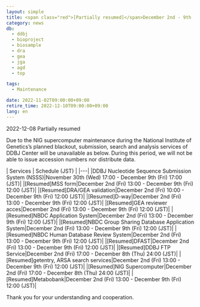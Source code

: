 ```yaml
---
layout: simple
title: <span class="red">[Partially resumed]</span>December 2nd - 9th  suspension of DDBJ services due to NIG supercomputer maintenance
category: news
db:
  - ddbj
  - bioproject
  - biosample
  - dra
  - gea
  - jga
  - agd
  - top

tags:
  - Maintenance

date: 2022-11-02T09:00:00+09:00
retire_time: 2022-12-10T09:00:00+09:00
lang: en
---
```

<span class="red">2022-12-08</span>
Partially resumed


Due to the NIG supercomputer maintenance during the National Institute of Genetics’s planned blackout, submission, search and analysis services of DDBJ Center will be unavailable as below.
During this period, we will not be able to issue accession numbers nor distribute data.

| Services | Schedule (JST) | 
|---|
|DDBJ Nucleotide Sequence Submission System (NSSS)|November 30th (Wed) 17:00 - December 9th (Fri) 17:00 (JST)|
|<span class="red">[Resumed]</span>MSS form|December 2nd (Fri) 13:00 - December 9th (Fri) 12:00 (JST)|
|<span class="red">[Resumed]</span>DRA/GEA validation|December 2nd (Fri) 10:00 - December 9th (Fri) 12:00 (JST)|
|<span class="red">[Resumed]</span>D-way|December 2nd (Fri) 13:00 - December 9th (Fri) 12:00 (JST)|
|<span class="red">[Resumed]</span>GEA reviewer acces|December 2nd (Fri) 13:00 - December 9th (Fri) 12:00 (JST)|
|<span class="red">[Resumed]</span>NBDC Application System|December 2nd (Fri) 13:00 - December 9th (Fri) 12:00 (JST)|
|<span class="red">[Resumed]</span>NBDC Group Sharing Database Application System|December 2nd (Fri) 13:00 - December 9th (Fri) 12:00 (JST)|
|<span class="red">[Resumed]</span>NBDC Human Database Review System|December 2nd (Fri) 13:00 - December 9th (Fri) 12:00 (JST)|
|<span class="red">[Resumed]</span>DFAST|December 2nd (Fri) 13:00 - December 9th (Fri) 12:00 (JST)|
|<span class="red">[Resumed]</span>DDBJ FTP Service|December 2nd (Fri) 17:00 - December 8th (Thu) 24:00 (JST)|
|<span class="red">[Resumed]</span>getentry, ARSA search services|December 2nd (Fri) 13:00 - December 9th (Fri) 12:00 (JST)|
|<span class="red">[Resumed]</span>NIG Supercomputer|December 2nd (Fri) 17:00 - December 8th (Thu) 24:00 (JST)|
|<span class="red">[Resumed]</span>Metabobank|December 2nd (Fri) 13:00 - December 9th (Fri) 12:00 (JST)|

Thank you for your understanding and cooperation.
